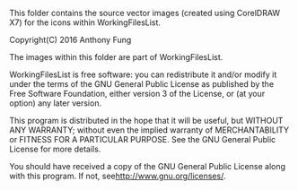 This folder contains the source vector images (created using CorelDRAW X7) for
the icons within WorkingFilesList.

Copyright(C) 2016 Anthony Fung

The images within this folder are part of WorkingFilesList.

WorkingFilesList is free software: you can redistribute it and/or modify
it under the terms of the GNU General Public License as published by
the Free Software Foundation, either version 3 of the License, or
(at your option) any later version.

This program is distributed in the hope that it will be useful,
but WITHOUT ANY WARRANTY; without even the implied warranty of
MERCHANTABILITY or FITNESS FOR A PARTICULAR PURPOSE. See the
GNU General Public License for more details.

You should have received a copy of the GNU General Public License
along with this program. If not, see<http://www.gnu.org/licenses/>.
